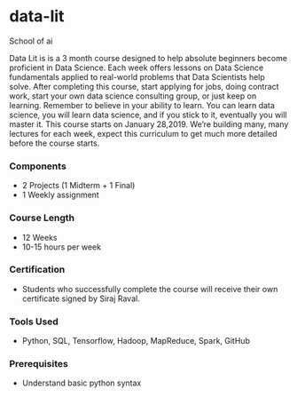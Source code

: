 # data-lit
School of ai

Data Lit is is a 3 month course designed to help absolute beginners become proficient in Data Science. Each week offers lessons on Data Science fundamentals applied to real-world problems that Data Scientists help solve. After completing this course, start applying for jobs, doing contract work, start your own data science consulting group, or just keep on learning. Remember to believe in your ability to learn. You can learn data science, you will learn data science, and if you stick to it, eventually you will master it. This course starts on January 28,2019.  We’re building many, many lectures for each week, expect this curriculum to get much more detailed before the course starts.

### Components
* 2 Projects (1 Midterm + 1 Final)
* 1 Weekly assignment
### Course Length
* 12 Weeks
* 10-15 hours per week
### Certification
* Students who successfully complete the course will receive their own certificate signed by Siraj Raval.
### Tools Used
* Python, SQL, Tensorflow, Hadoop, MapReduce, Spark, GitHub
### Prerequisites 
* Understand basic python syntax
